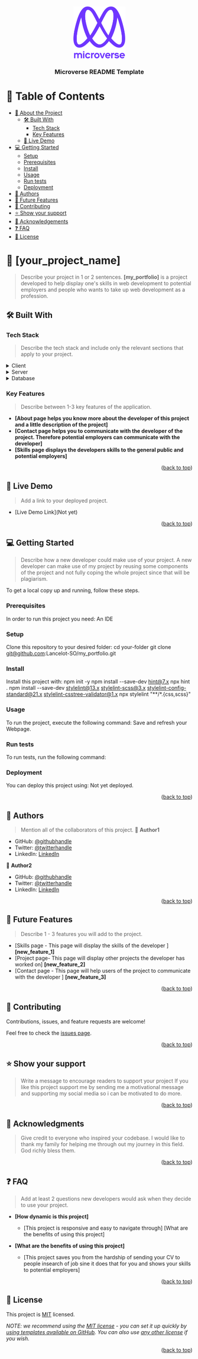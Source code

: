 <a name="readme-top"></a>

<!--
HOW TO USE:
This is an example of how you may give instructions on setting up your project locally.
Modify this file to match your project and remove sections that don't apply.
REQUIRED SECTIONS:
- Table of Contents
- About the Project
  - Built With
  - Live Demo
- Getting Started
- Authors
- Future Features
- Contributing
- Show your support
- Acknowledgements
- License
After you're finished please remove all the comments and instructions!
-->

<div align="center">

  <img src="murple_logo.png" alt="logo" width="140"  height="auto" />
  <br/>

  <h3><b>Microverse README Template</b></h3>

</div>

<!-- TABLE OF CONTENTS -->

# 📗 Table of Contents

- [📖 About the Project](#about-project)
  - [🛠 Built With](#built-with)
    - [Tech Stack](#tech-stack)
    - [Key Features](#key-features)
  - [🚀 Live Demo](#live-demo)
- [💻 Getting Started](#getting-started)
  - [Setup](#setup)
  - [Prerequisites](#prerequisites)
  - [Install](#install)
  - [Usage](#usage)
  - [Run tests](#run-tests)
  - [Deployment](#triangular_flag_on_post-deployment)
- [👥 Authors](#authors)
- [🔭 Future Features](#future-features)
- [🤝 Contributing](#contributing)
- [⭐️ Show your support](#support)
- [🙏 Acknowledgements](#acknowledgements)
- [❓ FAQ](#faq)
- [📝 License](#license)

<!-- PROJECT DESCRIPTION -->

# 📖 [your_project_name] <a name="about-project"></a>

> Describe your project in 1 or 2 sentences.
**[my_portfolio]** is a project developed to help display one's skills in web development to potential employers and people who wants to take up web development as a profession.

## 🛠 Built With <a name="HTML"></a><a name="CSS"></a>

### Tech Stack <a name="tech-stack"></a>

> Describe the tech stack and include only the relevant sections that apply to your project.
<details>
  <summary>Client</summary>
  <ul>
    <li><a href="https://html.com/">Html</a></li>
    <li><a href="https://www.w3.org/Style/CSS/">Css</a></li>
  </ul>
</details>

<details>
  <summary>Server</summary>
  <ul>
    <li><a href="#">Not Yet</a></li>
  </ul>
</details>

<details>
<summary>Database</summary>
  <ul>
    <li><a href="#">Not Yet</a></li>
  </ul>
</details>

<!-- Features -->

### Key Features <a name="key-features"></a>

> Describe between 1-3 key features of the application.
- **[About page helps you know more about the developer of this project and a little description of the project]**
- **[Contact page helps you to communicate with the developer of the project. Therefore potential employers can communicate with the developer]**
- **[Skills page displays the developers skills to the general public and potential employers]**

<p align="right">(<a href="#readme-top">back to top</a>)</p>

<!-- LIVE DEMO -->

## 🚀 Live Demo <a name="Not Yet"></a>

> Add a link to your deployed project.
- [Live Demo Link](Not yet)

<p align="right">(<a href="#readme-top">back to top</a>)</p>

<!-- GETTING STARTED -->

## 💻 Getting Started <a name="getting-started"></a>

> Describe how a new developer could make use of your project.
A new developer can make use of my project by reusing some components of the project and not fully coping the whole project since that will be plagiarism.

To get a local copy up and running, follow these steps.

### Prerequisites

In order to run this project you need: An IDE

<!--
Example command:
```sh
 gem install rails
```
 -->

### Setup

Clone this repository to your desired folder: 
cd your-folder
git clone git@github.com:Lancelot-SO/my_portfolio.git

<!--
Example commands:
```sh
  cd my-folder
  git clone git@github.com:myaccount/my-project.git
```
--->

### Install

Install this project with:
npm init -y 
npm install --save-dev hint@7.x 
npx hint . 
npm install --save-dev stylelint@13.x stylelint-scss@3.x stylelint-config-standard@21.x stylelint-csstree-validator@1.x 
npx stylelint "**/*.{css,scss}"


<!--
Example command:
```sh
  cd my-project
  gem install
```
--->

### Usage

To run the project, execute the following command:
Save and refresh your Webpage.

<!--
Example command:
```sh
  rails server
```
--->

### Run tests

To run tests, run the following command:

<!--
Example command:
```sh
  bin/rails test test/models/article_test.rb
```
--->

### Deployment

You can deploy this project using:
Not yet deployed.

<!--
Example:
```sh
```
 -->

<p align="right">(<a href="#readme-top">back to top</a>)</p>

<!-- AUTHORS -->

## 👥 Authors <a name="Felix Adjei Sowah"></a>

> Mention all of the collaborators of this project.
👤 **Author1**

- GitHub: [@githubhandle](https://github.com/Lancelot-SO)
- Twitter: [@twitterhandle](https://twitter.com/lancelot_hans)
- LinkedIn: [LinkedIn](www.linkedin.com/in/felix-sowah)

👤 **Author2**

- GitHub: [@githubhandle](https://github.com/githubhandle)
- Twitter: [@twitterhandle](https://twitter.com/twitterhandle)
- LinkedIn: [LinkedIn](https://linkedin.com/in/linkedinhandle)

<p align="right">(<a href="#readme-top">back to top</a>)</p>

<!-- FUTURE FEATURES -->

## 🔭 Future Features <a name="future-features"></a>

> Describe 1 - 3 features you will add to the project.
- [Skills page - This page will display the skills of the developer ] **[new_feature_1]**
- [Project page- This page will display other projects the developer has worked on] **[new_feature_2]**
- [Contact page - This page will help users of the project to communicate with the developer ] **[new_feature_3]**

<p align="right">(<a href="#readme-top">back to top</a>)</p>

<!-- CONTRIBUTING -->

## 🤝 Contributing <a name="contributing"></a>

Contributions, issues, and feature requests are welcome!

Feel free to check the [issues page](../../issues/).

<p align="right">(<a href="#readme-top">back to top</a>)</p>

<!-- SUPPORT -->

## ⭐️ Show your support <a name="support"></a>

> Write a message to encourage readers to support your project
If you like this project support me by sending me a motivational message and supporting my social media so i can be motivated to do more.

<p align="right">(<a href="#readme-top">back to top</a>)</p>

<!-- ACKNOWLEDGEMENTS -->

## 🙏 Acknowledgments <a name="Mad. Doris, Mr. Mathias & Mr. George"></a>

> Give credit to everyone who inspired your codebase.
I would like to thank my family for helping me through out my journey in this field. God richly bless them.

<p align="right">(<a href="#readme-top">back to top</a>)</p>

<!-- FAQ (optional) -->

## ❓ FAQ <a name="faq"></a>

> Add at least 2 questions new developers would ask when they decide to use your project.
- **[How dynamic is this project]**

  - [This project is responsive and easy to navigate through] [What are the benefits of using this project]

- **[What are the benefits of using this project]**

  - [This project saves you from the hardship of sending your CV to people insearch of job sine it does that for you and shows your skills to potential employers]

<p align="right">(<a href="#readme-top">back to top</a>)</p>

<!-- LICENSE -->

## 📝 License <a name="license"></a>

This project is [MIT](./LICENSE) licensed.

_NOTE: we recommend using the [MIT license](https://choosealicense.com/licenses/mit/) - you can set it up quickly by [using templates available on GitHub](https://docs.github.com/en/communities/setting-up-your-project-for-healthy-contributions/adding-a-license-to-a-repository). You can also use [any other license](https://choosealicense.com/licenses/) if you wish._

<p align="right">(<a href="#readme-top">back to top</a>)</p>